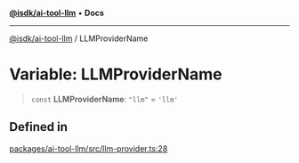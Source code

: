 [**@isdk/ai-tool-llm**](../README.md) • **Docs**

***

[@isdk/ai-tool-llm](../globals.md) / LLMProviderName

# Variable: LLMProviderName

> `const` **LLMProviderName**: `"llm"` = `'llm'`

## Defined in

[packages/ai-tool-llm/src/llm-provider.ts:28](https://github.com/isdk/ai-tool-llm.js/blob/6d637e2cbb195f8d75ce36ff2cada54b2888e8ae/src/llm-provider.ts#L28)
